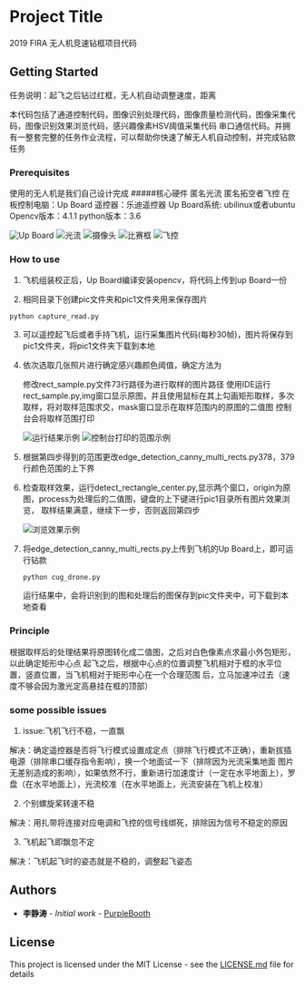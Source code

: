 # Project Title

2019 FIRA 无人机竞速钻框项目代码

## Getting Started

任务说明：起飞之后钻过红框，无人机自动调整速度，距离

本代码包括了通道控制代码，图像识别处理代码，图像质量检测代码，图像采集代码，图像识别效果浏览代码，感兴趣像素HSV阈值采集代码
串口通信代码。并拥有一整套完整的任务作业流程，可以帮助你快速了解无人机自动控制，并完成钻款任务

### Prerequisites

使用的无人机是我们自己设计完成
#####核心硬件
匿名光流
匿名拓空者飞控
在板控制电脑：Up Board
遥控器：乐迪遥控器
Up Board系统: ubilinux或者ubuntu
Opencv版本：4.1.1
python版本：3.6

![Up Board](https://github.com/Unrivaled2/quadrotor/blob/master/Up%20Board.jpg) 
![光流](https://github.com/Unrivaled2/quadrotor/blob/master/%E5%85%89%E6%B5%81.jpg)
![摄像头](https://github.com/Unrivaled2/quadrotor/blob/master/%E6%91%84%E5%83%8F%E5%A4%B4.jpg)
![比赛框](https://github.com/Unrivaled2/quadrotor/blob/master/%E6%AF%94%E8%B5%9B%E6%A1%86.jpg)
![飞控](https://github.com/Unrivaled2/quadrotor/blob/master/%E9%A3%9E%E6%8E%A7.jpg)


### How to use

1. 飞机组装校正后，Up Board编译安装opencv，将代码上传到up Board一份

2. 相同目录下创建pic文件夹和pic1文件夹用来保存图片

  ```
  python capture_read.py
  ```
  
3. 可以遥控起飞后或者手持飞机，运行采集图片代码(每秒30帧)，图片将保存到pic1文件夹，将pic1文件夹下载到本地

4. 依次选取几张照片进行确定感兴趣颜色阈值，确定方法为

    修改rect_sample.py文件73行路径为进行取样的图片路径
    使用IDE运行rect_sample.py,img窗口显示原图，并且使用鼠标在其上勾画矩形取样，多次取样，将对取样范围求交，mask窗口显示在取样范围内的原图的二值图
    控制台会将取样范围打印
    
    ![运行结果示例](https://github.com/Unrivaled2/rect_sample_show/blob/master/rect_sample_show.png)
    ![控制台打印的范围示例](https://github.com/Unrivaled2/rect_sample_show/blob/master/rect_sample_result.png)
    
5. 根据第四步得到的范围更改edge_detection_canny_multi_rects.py378，379行颜色范围的上下界

6. 检查取样效果，运行detect_rectangle_center.py,显示两个窗口，origin为原图，process为处理后的二值图，键盘的上下键进行pic1目录所有图片效果浏览，
取样结果满意，继续下一步，否则返回第四步

    ![浏览效果示例](https://github.com/Unrivaled2/rect_sample_show/blob/master/detect_rectangle_center.png)
 
7. 将edge_detection_canny_multi_rects.py上传到飞机的Up Board上，即可运行钻款

   ```
   python cug_drone.py
   ```
   运行结果中，会将识别到的图和处理后的图保存到pic文件夹中，可下载到本地查看
 
   
### Principle

根据取样后的处理结果将原图转化成二值图，之后对白色像素点求最小外包矩形，以此确定矩形中心点
起飞之后，根据中心点的位置调整飞机相对于框的水平位置，竖直位置，当飞机相对于矩形中心在一个合理范围
后，立马加速冲过去（速度不够会因为激光定高悬挂在框的顶部）

### some possible issues 

1. issue:飞机飞行不稳，一直飘

  解决：确定遥控器是否将飞行模式设置成定点（排除飞行模式不正确），重新拔插电源（排除串口缓存指令影响），换一个地面试一下（排除因为光流采集地面
  图片无差别造成的影响），如果依然不行，重新进行加速度计（一定在水平地面上），罗盘（在水平地面上），光流校准（在水平地面上，光流安装在飞机上校准）
  
2. 个别螺旋桨转速不稳

  解决：用扎带将连接对应电调和飞控的信号线绑死，排除因为信号不稳定的原因
  
3. 飞机起飞即飘忽不定
  
  解决：飞机起飞时的姿态就是不稳的，调整起飞姿态
  

## Authors

* **李静涛** - *Initial work* - [PurpleBooth](https://github.com/Unrivaled2)

## License

This project is licensed under the MIT License - see the [LICENSE.md](LICENSE.md) file for details

